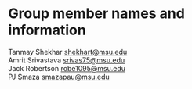# Group member names and information
Tanmay Shekhar shekhart@msu.edu <br>
Amrit Srivastava srivas75@msu.edu <br>
Jack Robertson robe1095@msu.edu <br>
PJ Smaza smazapau@msu.edu <br>
